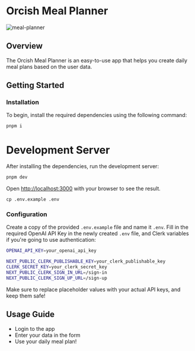 # Orcish Meal Planner

![meal-planner](https://github.com/user-attachments/assets/080fca21-92fa-42a8-8e8d-0cfb6feb5863)

## Overview

The Orcish Meal Planner is an easy-to-use app that helps you create daily meal plans based on the user data.

## Getting Started

### Installation

To begin, install the required dependencies using the following command:

```bash
pnpm i
```

# Development Server

After installing the dependencies, run the development server:

```bash
pnpm dev
```

Open [http://localhost:3000](http://localhost:3000) with your browser to see the result.

`cp .env.example .env`

### Configuration

Create a copy of the provided `.env.example` file and name it `.env`. Fill in the required OpenAI API Key in the newly created `.env` file, and Clerk variables if you're going to use authentication:

```bash
OPENAI_API_KEY=your_openai_api_key

NEXT_PUBLIC_CLERK_PUBLISHABLE_KEY=your_clerk_publishable_key
CLERK_SECRET_KEY=your_clerk_secret_key
NEXT_PUBLIC_CLERK_SIGN_IN_URL=/sign-in
NEXT_PUBLIC_CLERK_SIGN_UP_URL=/sign-up
```

Make sure to replace placeholder values with your actual API keys, and keep them safe!

## Usage Guide

- Login to the app
- Enter your data in the form
- Use your daily meal plan!

